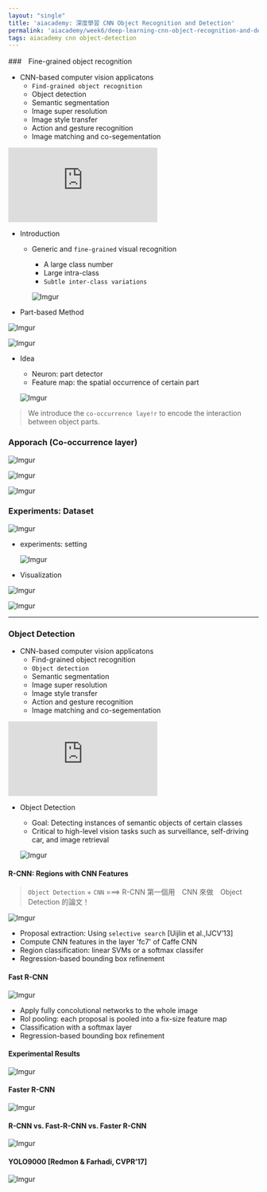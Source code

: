 ```yaml
---
layout: "single"
title: 'aiacademy: 深度學習 CNN Object Recognition and Detection'
permalink: 'aiacademy/week6/deep-learning-cnn-object-recognition-and-detection'
tags: aiacademy cnn object-detection
---
```


###　Fine-grained object recognition

- CNN-­based computer vision applicatons
   - `Find-grained object recognition`
   - Object detection
   - Semantic segmentation
   - Image super resolution
   - Image style transfer
   - Action and gesture recognition
   - Image matching and co-segementation

<iframe src="https://www.youtube.com/embed/9sLp_IhSS88" frameborder="0" allow="accelerometer; autoplay; encrypted-media; gyroscope; picture-in-picture" allowfullscreen></iframe>

- Introduction

   - Generic and `fine-grained` visual recognition

      * A large class number 
      * Large intra-class
      * `Subtle inter-class variations`

      ![Imgur](https://i.imgur.com/8sBxVk2m.jpg)


- Part-based Method

![Imgur](https://i.imgur.com/mhdmBJA.jpg)

![Imgur](https://i.imgur.com/tXlL5hf.jpg)

- Idea 

   - Neuron: part detector 
   - Feature map: the spatial occurrence of certain part

   ![Imgur](https://i.imgur.com/JxK7jHx.jpg)

> We introduce the `co-occurrence laye!r` to encode the interaction between object parts.


### Apporach (Co-occurrence layer)

![Imgur](https://i.imgur.com/1eF6IND.jpg)

![Imgur](https://i.imgur.com/A6JnvUf.jpg)

![Imgur](https://i.imgur.com/smZB9LD.jpg)

### Experiments: Dataset

![Imgur](https://i.imgur.com/Rcm9Mi6.jpg)

- experiments: setting

   ![Imgur](https://i.imgur.com/GM0v4uh.jpg)


- Visualization

![Imgur](https://i.imgur.com/s2yFuDj.jpg)

![Imgur](https://i.imgur.com/9AWJll3.jpg)


---

### Object Detection

- CNN-­based computer vision applicatons
   - Find-grained object recognition
   - `Object detection`
   - Semantic segmentation
   - Image super resolution
   - Image style transfer
   - Action and gesture recognition
   - Image matching and co-segementation


<iframe src="https://www.youtube.com/embed/-jR6zglNeg0" frameborder="0" allow="accelerometer; autoplay; encrypted-media; gyroscope; picture-in-picture" allowfullscreen></iframe>


- Object Detection

   - Goal: Detecting instances of semantic objects of certain classes
   - Critical to high-level vision tasks such as surveillance, self-driving car, and image retrieval

   ![Imgur](https://i.imgur.com/8pVNQqG.jpg)


#### R-CNN: Regions with CNN Features

> `Object Detection` + `CNN` ===> R-CNN
> 第一個用　CNN 來做　Object Detection 的論文！

![Imgur](https://i.imgur.com/0ISUFE7.jpg)

- Proposal extraction: Using `selective search` [Uijlin et al.,IJCV’13]
- Compute CNN features in the layer 'fc7' of Caffe CNN
- Region classification: linear SVMs or a softmax classifer
- Regression-based bounding box refinement

#### Fast R-CNN

![Imgur](https://i.imgur.com/ZWv3x8i.jpg)

- Apply fully concolutional networks to the whole image
- Rol pooling: each proposal is pooled into a fix-size feature map
- Classification with a softmax layer
- Regression-based bounding box refinement

#### Experimental Results

![Imgur](https://i.imgur.com/DuBKcVh.jpg)

#### Faster R-CNN

![Imgur](https://i.imgur.com/LbB8KWq.jpg)

####  R-CNN vs. Fast-R-CNN vs. Faster R-CNN

![Imgur](https://i.imgur.com/3OLcMGf.jpg)

#### YOLO9000 [Redmon &	Farhadi, CVPR’17]

![Imgur](https://i.imgur.com/JP2NEY7.jpg)






